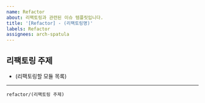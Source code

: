 ```yaml
---
name: Refactor
about: 리팩토링과 관련된 이슈 템플릿입니다.
title: '[Refactor] - (리팩토링명)'
labels: Refactor
assignees: arch-spatula
---
```


## 리팩토링 주제

- (리팩토링할 모듈 목록)

---

```
refactor/(리팩토링 주제)
```
